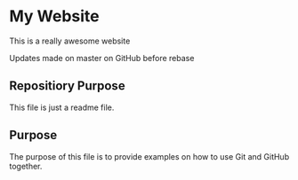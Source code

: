 # My Website

This is a really awesome website

Updates made on master on GitHub before rebase


## Repositiory Purpose

This file is just a readme file.

## Purpose

The purpose of this file is to provide examples
on how to use Git and GitHub together.
